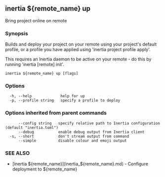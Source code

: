 ## inertia ${remote_name} up

Bring project online on remote

### Synopsis

Builds and deploy your project on your remote using your project's
default profile, or a profile you have applied using 'inertia project profile apply'.

This requires an Inertia daemon to be active on your remote - do this by running
'inertia [remote] init'.

```
inertia ${remote_name} up [flags]
```

### Options

```
  -h, --help             help for up
  -p, --profile string   specify a profile to deploy
```

### Options inherited from parent commands

```
      --config string   specify relative path to Inertia configuration (default "inertia.toml")
      --debug           enable debug output from Inertia client
  -s, --short           don't stream output from command
      --simple          disable colour and emoji output
```

### SEE ALSO

* [inertia ${remote_name}](inertia_${remote_name}.md)	 - Configure deployment to ${remote_name}

